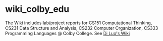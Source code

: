 # wiki_colby_edu
The Wiki includes lab/project reports for CS151 Computational Thinking, CS231 Data Structure and Analysis, CS232 Computer Organization, CS333 Programming Languages @ Colby College.
See [Di Luo's Wiki](https://htmlpreview.github.io/?https://raw.githubusercontent.com/diluo1999/wiki_colby_edu/main/index.html)
